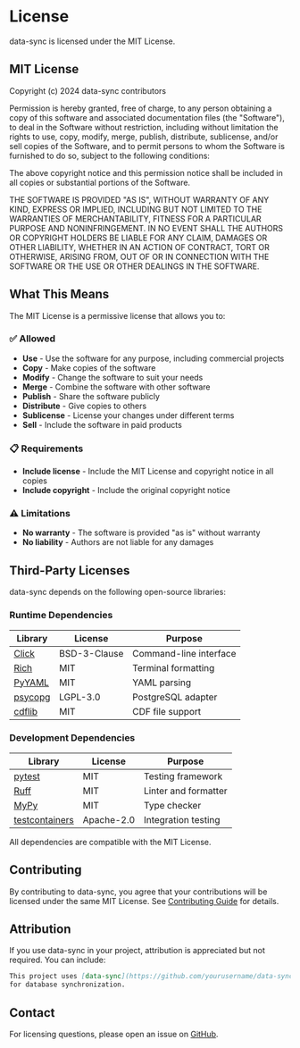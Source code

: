 # License

data-sync is licensed under the MIT License.

## MIT License

Copyright (c) 2024 data-sync contributors

Permission is hereby granted, free of charge, to any person obtaining a copy
of this software and associated documentation files (the "Software"), to deal
in the Software without restriction, including without limitation the rights
to use, copy, modify, merge, publish, distribute, sublicense, and/or sell
copies of the Software, and to permit persons to whom the Software is
furnished to do so, subject to the following conditions:

The above copyright notice and this permission notice shall be included in all
copies or substantial portions of the Software.

THE SOFTWARE IS PROVIDED "AS IS", WITHOUT WARRANTY OF ANY KIND, EXPRESS OR
IMPLIED, INCLUDING BUT NOT LIMITED TO THE WARRANTIES OF MERCHANTABILITY,
FITNESS FOR A PARTICULAR PURPOSE AND NONINFRINGEMENT. IN NO EVENT SHALL THE
AUTHORS OR COPYRIGHT HOLDERS BE LIABLE FOR ANY CLAIM, DAMAGES OR OTHER
LIABILITY, WHETHER IN AN ACTION OF CONTRACT, TORT OR OTHERWISE, ARISING FROM,
OUT OF OR IN CONNECTION WITH THE SOFTWARE OR THE USE OR OTHER DEALINGS IN THE
SOFTWARE.

## What This Means

The MIT License is a permissive license that allows you to:

### ✅ Allowed

- **Use** - Use the software for any purpose, including commercial projects
- **Copy** - Make copies of the software
- **Modify** - Change the software to suit your needs
- **Merge** - Combine the software with other software
- **Publish** - Share the software publicly
- **Distribute** - Give copies to others
- **Sublicense** - License your changes under different terms
- **Sell** - Include the software in paid products

### 📋 Requirements

- **Include license** - Include the MIT License and copyright notice in all copies
- **Include copyright** - Include the original copyright notice

### ⚠️ Limitations

- **No warranty** - The software is provided "as is" without warranty
- **No liability** - Authors are not liable for any damages

## Third-Party Licenses

data-sync depends on the following open-source libraries:

### Runtime Dependencies

| Library | License | Purpose |
|---------|---------|---------|
| [Click](https://click.palletsprojects.com/) | BSD-3-Clause | Command-line interface |
| [Rich](https://rich.readthedocs.io/) | MIT | Terminal formatting |
| [PyYAML](https://pyyaml.org/) | MIT | YAML parsing |
| [psycopg](https://www.psycopg.org/) | LGPL-3.0 | PostgreSQL adapter |
| [cdflib](https://github.com/MAVENSDC/cdflib) | MIT | CDF file support |

### Development Dependencies

| Library | License | Purpose |
|---------|---------|---------|
| [pytest](https://pytest.org/) | MIT | Testing framework |
| [Ruff](https://github.com/astral-sh/ruff) | MIT | Linter and formatter |
| [MyPy](http://mypy-lang.org/) | MIT | Type checker |
| [testcontainers](https://github.com/testcontainers/testcontainers-python) | Apache-2.0 | Integration testing |

All dependencies are compatible with the MIT License.

## Contributing

By contributing to data-sync, you agree that your contributions will be licensed under the same MIT License. See [Contributing Guide](contributing.md) for details.

## Attribution

If you use data-sync in your project, attribution is appreciated but not required. You can include:

```markdown
This project uses [data-sync](https://github.com/yourusername/data-sync)
for database synchronization.
```

## Contact

For licensing questions, please open an issue on [GitHub](https://github.com/yourusername/data-sync/issues).
